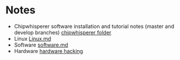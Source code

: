 # Notes

* Chipwhisperer software installation and tutorial notes (master and develop branches) [chipwhisperer folder](https://github.com/kxynos/Notes/tree/master/chipwhisperer)
* Linux [Linux.md](https://github.com/kxynos/Notes/blob/master/Linux.md)
* Software [software.md](https://github.com/kxynos/Notes/blob/master/software.md)
* Hardware [hardware hacking](https://github.com/kxynos/Notes/tree/master/hardware_hacking)
